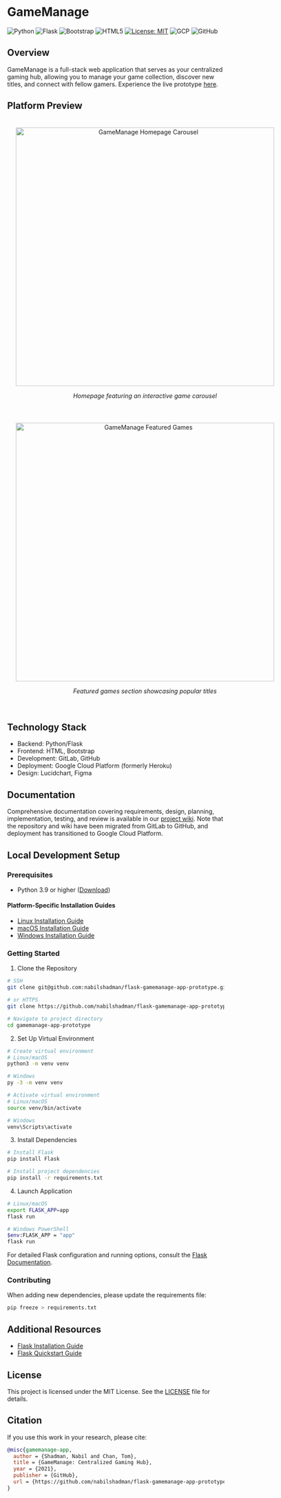 # GameManage

![Python](https://img.shields.io/badge/python-3.9+-blue.svg)
![Flask](https://img.shields.io/badge/flask-%23000.svg?style=flat&logo=flask&logoColor=white)
![Bootstrap](https://img.shields.io/badge/bootstrap-%23563D7C.svg?style=flat&logo=bootstrap&logoColor=white)
![HTML5](https://img.shields.io/badge/html5-%23E34F26.svg?style=flat&logo=html5&logoColor=white)
[![License: MIT](https://img.shields.io/badge/License-MIT-yellow.svg)](https://opensource.org/licenses/MIT)
![GCP](https://img.shields.io/badge/Google_Cloud-4285F4?style=flat&logo=google-cloud&logoColor=white)
![GitHub](https://img.shields.io/badge/github-%23121011.svg?style=flat&logo=github&logoColor=white)


## Overview
GameManage is a full-stack web application that serves as your centralized gaming hub, allowing you to manage your game collection, discover new titles, and connect with fellow gamers. Experience the live prototype [here](https://pacific-destiny-391109.ue.r.appspot.com/).

## Platform Preview

<div style="text-align: center">
    <div style="display: inline-block; margin: 20px;">
        <img src="https://github.com/nabilshadman/flask-gamemanage-app-prototype/assets/13073461/bfb279f6-8d15-4fcd-b48d-574106f1726d" alt="GameManage Homepage Carousel" width="600"/>
        <p><em>Homepage featuring an interactive game carousel</em></p>
    </div>
    <div style="display: inline-block; margin: 20px;">
        <img src="https://github.com/nabilshadman/flask-gamemanage-app-prototype/assets/13073461/e14c27e5-e558-4072-b3e5-650c6854c41d" alt="GameManage Featured Games" width="600"/>
        <p><em>Featured games section showcasing popular titles</em></p>
    </div>
</div>

## Technology Stack
- Backend: Python/Flask
- Frontend: HTML, Bootstrap
- Development: GitLab, GitHub
- Deployment: Google Cloud Platform (formerly Heroku)
- Design: Lucidchart, Figma

## Documentation
Comprehensive documentation covering requirements, design, planning, implementation, testing, and review is available in our [project wiki](https://github.com/nabilshadman/flask-gamemanage-app-prototype/wiki). Note that the repository and wiki have been migrated from GitLab to GitHub, and deployment has transitioned to Google Cloud Platform.

## Local Development Setup

### Prerequisites
- Python 3.9 or higher ([Download](https://www.python.org/downloads/))

#### Platform-Specific Installation Guides
- [Linux Installation Guide](https://docs.python-guide.org/starting/install3/linux/)
- [macOS Installation Guide](https://python.tutorials24x7.com/blog/how-to-install-python-3-9-on-mac)
- [Windows Installation Guide](https://www.ics.uci.edu/~pattis/common/handouts/pythoneclipsejava/python.html)

### Getting Started

1. Clone the Repository
```bash
# SSH
git clone git@github.com:nabilshadman/flask-gamemanage-app-prototype.git

# or HTTPS
git clone https://github.com/nabilshadman/flask-gamemanage-app-prototype.git

# Navigate to project directory
cd gamemanage-app-prototype
```

2. Set Up Virtual Environment
```bash
# Create virtual environment
# Linux/macOS
python3 -m venv venv

# Windows
py -3 -m venv venv

# Activate virtual environment
# Linux/macOS
source venv/bin/activate

# Windows
venv\Scripts\activate
```

3. Install Dependencies
```bash
# Install Flask
pip install Flask

# Install project dependencies
pip install -r requirements.txt
```

4. Launch Application
```bash
# Linux/macOS
export FLASK_APP=app
flask run

# Windows PowerShell
$env:FLASK_APP = "app"
flask run
```

For detailed Flask configuration and running options, consult the [Flask Documentation](https://flask.palletsprojects.com/en/2.0.x/quickstart/).

### Contributing
When adding new dependencies, please update the requirements file:
```bash
pip freeze > requirements.txt
```

## Additional Resources
- [Flask Installation Guide](https://flask.palletsprojects.com/en/2.0.x/installation/)
- [Flask Quickstart Guide](https://flask.palletsprojects.com/en/2.0.x/quickstart/)

## License  
This project is licensed under the MIT License. See the [LICENSE](./LICENSE.txt) file for details.  

## Citation  
If you use this work in your research, please cite:  

```bibtex  
@misc{gamemanage-app,
  author = {Shadman, Nabil and Chan, Tom},
  title = {GameManage: Centralized Gaming Hub},
  year = {2021},
  publisher = {GitHub},
  url = {https://github.com/nabilshadman/flask-gamemanage-app-prototype}
}
